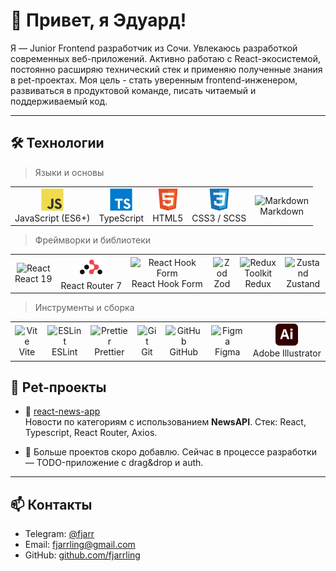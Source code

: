 # 👋 Привет, я Эдуард!

Я — Junior Frontend разработчик из Сочи. Увлекаюсь разработкой современных веб-приложений. Активно работаю с React-экосистемой, постоянно расширяю технический стек и применяю полученные знания в pet-проектах.
Моя цель - стать уверенным frontend-инженером, развиваться в продуктовой команде, писать читаемый и поддерживаемый код.

---

## 🛠 Технологии

> Языки и основы

<table width="100%">
  <tr>
    <td align="center"><img src="https://raw.githubusercontent.com/devicons/devicon/master/icons/javascript/javascript-original.svg" width="36" alt="JavaScript" /><br>JavaScript (ES6+)</td>
    <td align="center"><img src="https://raw.githubusercontent.com/devicons/devicon/master/icons/typescript/typescript-original.svg" width="36" alt="TypeScript" /><br>TypeScript</td>
    <td align="center"><img src="https://raw.githubusercontent.com/devicons/devicon/master/icons/html5/html5-original.svg" width="36" alt="HTML5" /><br>HTML5</td>
    <td align="center"><img src="https://raw.githubusercontent.com/devicons/devicon/master/icons/css3/css3-original.svg" width="36" alt="CSS3" /><br>CSS3 / SCSS</td>
    <td align="center"><img src="https://cdn.jsdelivr.net/gh/devicons/devicon/icons/markdown/markdown-original.svg" width="36" alt="Markdown" /><br>Markdown</td>
</table>

> Фреймворки и библиотеки

<table width="100%">
  <tr>
    <td align="center"><img src="https://cdn.jsdelivr.net/gh/devicons/devicon/icons/react/react-original.svg" width="36" alt="React" /><br>React 19</td>
    <td align="center"><img src="https://github.com/devicons/devicon/blob/master/icons/reactrouter/reactrouter-original.svg" width="36" alt="React Router" /><br>React Router 7</td>
    <td align="center"><img src="https://react-hook-form.com/images/logo/react-hook-form-logo-only.svg" width="36" alt="React Hook Form" /><br>React Hook Form</td>
    <td align="center"><img src="https://zod.dev/_next/image?url=%2Flogo%2Flogo-glow.png&w=256&q=100" width="36" alt="Zod" /><br>Zod</td>
    <td align="center"><img src="https://cdn.jsdelivr.net/gh/devicons/devicon/icons/redux/redux-original.svg" width="36" alt="Redux Toolkit" /><br>Redux</td>
    <td align="center"><img src="https://user-images.githubusercontent.com/958486/218346783-72be5ae3-b953-4dd7-b239-788a882fdad6.svg" width="36" alt="Zustand" /><br>Zustand</td>
  </tr>
</table>

> Инструменты и сборка

<table width="100%">
  <tr>
    <td align="center"><img src="https://vitejs.dev/logo.svg" width="36" alt="Vite" /><br>Vite</td>
    <td align="center"><img src="https://cdn.jsdelivr.net/gh/devicons/devicon/icons/eslint/eslint-original.svg" width="36" alt="ESLint" /><br>ESLint</td>
    <td align="center"><img src="https://brandeps.com/icon-download/P/Prettier-icon-vector-02.svg" width="36" alt="Prettier" /><br>Prettier</td>
    <td align="center"><img src="https://cdn.jsdelivr.net/gh/devicons/devicon/icons/git/git-original.svg" width="36" alt="Git" /><br>Git</td>
    <td align="center"><img src="https://cdn.jsdelivr.net/gh/devicons/devicon/icons/github/github-original.svg" width="36" alt="GitHub" /><br>GitHub</td>
    <td align="center"><img src="https://cdn.jsdelivr.net/gh/devicons/devicon/icons/figma/figma-original.svg" width="36" alt="Figma" /><br>Figma</td>
    <td align="center"><img src="https://github.com/devicons/devicon/blob/master/icons/illustrator/illustrator-plain.svg" width="36" alt="Illustrator" /><br>Adobe Illustrator</td>
  </tr>
</table>

## 🚀 Pet-проекты

- 📰 [react-news-app](https://github.com/fjarrling/react-news-app)  
  Новости по категориям с использованием **NewsAPI**. Стек: React, Typescript, React Router, Axios.

- 📌 Больше проектов скоро добавлю. Сейчас в процессе разработки — TODO-приложение с drag&drop и auth.

---

## 📫 Контакты

- Telegram: [@fjarr](https://t.me/fjarr)  
- Email: [fjarrling@gmail.com](mailto:fjarrling@gmail.com)  
- GitHub: [github.com/fjarrling](https://github.com/fjarrling)  
